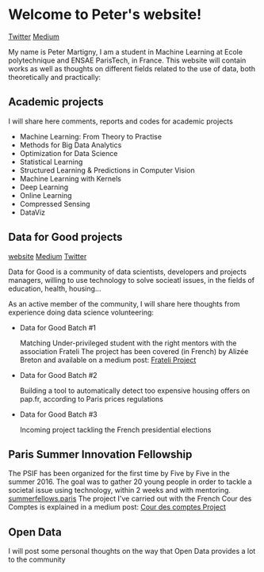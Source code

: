 # Welcome to Peter's website!
[Twitter](https://twitter.com/PeterMartigny)
[Medium](https://medium.com/@peter.martigny)

My name is Peter Martigny, I am a student in Machine Learning at Ecole polytechnique and ENSAE ParisTech, in France.
This website will contain works as well as thoughts on different fields related to the use of data, both theoretically and practically: 

## Academic projects

I will share here comments, reports and codes for academic projects

- Machine Learning: From Theory to Practise
- Methods for Big Data Analytics
- Optimization for Data Science
- Statistical Learning
- Structured Learning & Predictions in Computer Vision
- Machine Learning with Kernels
- Deep Learning
- Online Learning
- Compressed Sensing
- DataViz

## Data for Good projects

[website](http://www.dataforgood.fr/)
[Medium](https://medium.com/@DataForGood_FR)
[Twitter](https://twitter.com/DataForGood_FR)

Data for Good is a community of data scientists, developers and projects managers, willing to use technology to solve socieatl issues, in the fields of education, health, housing...

As an active member of the community, I will share here thoughts from experience doing data science volunteering: 

- Data for Good Batch #1

    Matching Under-privileged student with the right mentors with the association Frateli
    The project has been covered (in French) by Alizée Breton and available on a medium post: [Frateli Project](https://medium.com/data-for-good/et-si-la-technologie-pouvait-contribuer-%C3%A0-l%C3%A9galit%C3%A9-des-chances-e8318ad29a9c#.5epk3di73)
    
- Data for Good Batch #2

    Building a tool to automatically detect too expensive housing offers on pap.fr, according to Paris prices regulations
    
- Data for Good Batch #3

    Incoming project tackling the French presidential elections
    
## Paris Summer Innovation Fellowship

The PSIF has been organized for the first time by Five by Five in the summer 2016. The goal was to gather 20 young people in order to tackle a societal issue using technology, within 2 weeks and with mentoring. [summerfellows.paris](http://www.summerfellows.paris/)
The project I've carried out with the French Cour des Comptes is explained in a medium post: [Cour des comptes Project](https://medium.com/@peter.martigny/how-to-evaluate-your-public-service-3f90bbcff31e#.mp696llc0)

## Open Data

I will post some personal thoughts on the way that Open Data provides a lot to the community
